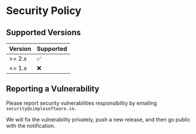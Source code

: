# Security Policy

## Supported Versions

| Version | Supported          |
| ------- | ------------------ |
| >= 2.x   | :white_check_mark: |
| <= 1.x   | :x:                |

## Reporting a Vulnerability

Please report security vulnerabilities responsibility by emailing `security@simplesoftware.io.`

We will fix the vulnerability privately, push a new release, and then go public with the notification.  



